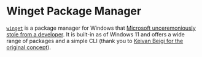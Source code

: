 # Winget Package Manager

[`winget`]() is a package manager for Windows that [Microsoft unceremoniously stole from a developer](https://www.theverge.com/2020/6/2/21277863/microsoft-winget-windows-package-manager-appget-response-credit-comment). It is built-in as of Windows 11 and offers a wide range of packages and a simple CLI (thank you to [Keivan Beigi for the original concept](https://medium.com/@keivan/the-day-appget-died-e9a5c96c8b22)).
